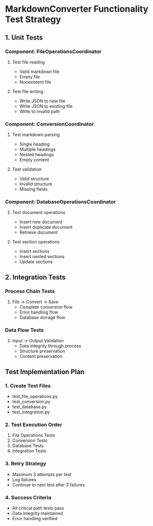 # MarkdownConverter Functionality Test Strategy

## 1. Unit Tests

### Component: FileOperationsCoordinator
1. Test file reading
   - Valid markdown file
   - Empty file
   - Nonexistent file

2. Test file writing
   - Write JSON to new file
   - Write JSON to existing file
   - Write to invalid path

### Component: ConversionCoordinator
1. Test markdown parsing
   - Single heading
   - Multiple headings
   - Nested headings
   - Empty content

2. Test validation
   - Valid structure
   - Invalid structure
   - Missing fields

### Component: DatabaseOperationsCoordinator
1. Test document operations
   - Insert new document
   - Insert duplicate document
   - Retrieve document

2. Test section operations
   - Insert sections
   - Insert nested sections
   - Update sections

## 2. Integration Tests

### Process Chain Tests
1. File → Convert → Save
   - Complete conversion flow
   - Error handling flow
   - Database storage flow

### Data Flow Tests
1. Input → Output Validation
   - Data integrity through process
   - Structure preservation
   - Content preservation

## Test Implementation Plan

### 1. Create Test Files
- test_file_operations.py
- test_conversion.py
- test_database.py
- test_integration.py

### 2. Test Execution Order
1. File Operations Tests
2. Conversion Tests
3. Database Tests
4. Integration Tests

### 3. Retry Strategy
- Maximum 3 attempts per test
- Log failures
- Continue to next test after 3 failures

### 4. Success Criteria
- All critical path tests pass
- Data integrity maintained
- Error handling verified
